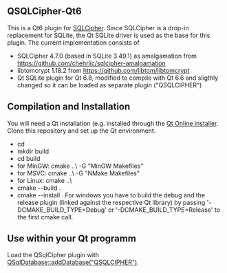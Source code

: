 ## QSQLCipher-Qt6

This is a Qt6 plugin for [SQLCipher](https://www.zetetic.net/sqlcipher). Since SQLCipher is a drop-in replacement for SQLite, the Qt SQLite driver is
used as the base for this plugin.
The current implementation consists of
  * SQLCipher 4.7.0 (based in SQLite 3.49.1) as amalgamation from https://github.com/chehrlic/sqlcipher-amalgamation
  * libtomcrypt 1.18.2 from https://github.com/libtom/libtomcrypt
  * Qt SQLite plugin for Qt 6.8, modified to compile with Qt 6.6 and sligthly changed so it can be loaded as separate plugin ("QSQLCIPHER")
  
## Compilation and Installation

You will need a Qt installation (e.g. installed through the [Qt Online installer](https://download.qt.io/official_releases/online_installers).
Clone this repository and set up the Qt environment.
  * cd <cloned QSQLCipher directory>
  * mkdir build
  * cd build
  * for MinGW: cmake ..\ -G "MinGW Makefiles"
  * for MSVC: cmake ..\ -G "NMake Makefiles"
  * for Linux: cmake ..\
  * cmake --build .
  * cmake --install .
For windows you have to build the debug and the release plugin (linked against the respective Qt library) by passing '-DCMAKE_BUILD_TYPE=Debug'
or '-DCMAKE_BUILD_TYPE=Release' to the first cmake call.
  
## Use within your Qt programm
Load the QSqlCipher plugin with [QSqlDatabase::addDatabase("QSQLCIPHER")](https://doc.qt.io/qt-6/qsqldatabase.html#addDatabase).

